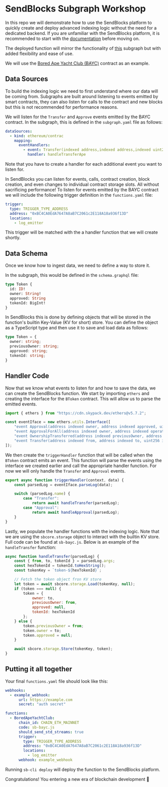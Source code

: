 # SendBlocks Subgraph Workshop

In this repo we will demonstrate how to use the SendBlocks platform to quickly create and deploy advanced indexing logic without the need for a dedicated backend. If you are unfamiliar with the SendBlocks platform, it is recommended to start with the [documentation](https://sendblocks.readme.io/docs/the-basics) before moving on.

The deployed function will mirror the functionality of [this](https://github.com/dabit3/bored-ape-yacht-club-api-and-subgraph) subgraph but with added flexibility and ease of use.

We will use the [Bored Ape Yacht Club (BAYC)](https://etherscan.io/address/0xBC4CA0EdA7647A8aB7C2061c2E118A18a936f13D) contract as an example.

## Data Sources

To build the indexing logic we need to first understand where our data will be coming from. Subgraphs are built around listening to events emitted by smart contracts, they can also listen for calls to the contract and new blocks but this is not recommended for performance reasons.

We will listen for the `Transfer` and `Approve` events emitted by the BAYC contract. In the subgraph, this is defined in the `subgraph.yaml` file as follows:

```yaml
dataSources:
  - kind: ethereum/contrac
    mapping:
      eventHandlers:
        - event: Transfer(indexed address,indexed address,indexed uint256)
          handler: handleTransferApe
```

Note that you have to create a handler for each additional event you want to listen for. 

In SendBlocks you can listen for events, calls, contract creation, block creation, and even changes to individual contract storage slots. All without sacrificing performance! To listen for events emitted by the BAYC contract we will include the following trigger definition in the `functions.yaml` file:

```yaml
trigger:
  type: TRIGGER_TYPE_ADDRESS
  address: "0xBC4CA0EdA7647A8aB7C2061c2E118A18a936f13D"
  locations:
    - log_emitter
```

This trigger will be matched with the a handler function that we will create shortly.

## Data Schema

Once we know how to ingest data, we need to define a way to store it. 

In the subgraph, this would be defined in the `schema.graphql` file:

```graphql
type Token {
  id: ID!
  owner: String!
  approved: String
  tokenId: BigInt!
}
```

In SendBlocks this is done by defining objects that will be stored in the function's builtin Key-Value (KV for short) store. You can define the object as a TypeScript type and then use it to save and load data as follows:

```typescript
type Token = {
  owner: string;
  previousOwner: string;
  approved: string;
  tokenId: string;
}
```

## Handler Code

Now that we know what events to listen for and how to save the data, we can create the SendBlocks function. We start by importing `ethers` and creating the interface for the `BToken` contract. This will allow us to parse the emitted events. 

```javascript
import { ethers } from "https://cdn.skypack.dev/ethers@v5.7.2";

const eventIface = new ethers.utils.Interface([
    "event Approval(address indexed owner, address indexed approved, uint256 indexed tokenId)",
    "event ApprovalForAll(address indexed owner, address indexed operator, bool approved)",
    "event OwnershipTransferred(address indexed previousOwner, address indexed newOwner)",
    "event Transfer(address indexed from, address indexed to, uint256 indexed tokenId)",
]);
```

We then create the `triggerHandler` function that will be called when the `BToken` contract emits an event. This function will parse the events using the interface we created earlier and call the appropriate handler function. For now we will only handle the `Transfer` and `Approval` events.

```javascript
export async function triggerHandler(context, data) {
    const parsedLog = eventIface.parseLog(data);

    switch (parsedLog.name) {
        case "Transfer":
            return await handleTransfer(parsedLog);
        case "Approval":
            return await handleApproval(parsedLog);
    }
}
```

Lastly, we populate the handler functions with the indexing logic. Note that we are using the `sbcore.storage` object to interact with the builtin KV store. Full code can be found at `sb-bayc.js`. Below is an example of the `handleTransfer` function:

```javascript
async function handleTransfer(parsedLog) {
    const { from, to, tokenId } = parsedLog.args;
    const hexTokenId = tokenId.toHexString();
    const tokenKey = `token-${hexTokenId}`;

    // Fetch the token object fron KV store
    let token = await sbcore.storage.Load(tokenKey, null);
    if (token === null) {
        token = {
            owner: to,
            previousOwner: from,
            approved: null,
            tokenId: hexTokenId
        };
    } else {
        token.previousOwner = from;
        token.owner = to;
        token.approved = null;
    }

    await sbcore.storage.Store(tokenKey, token);
}
```

## Putting it all together

Your final `functions.yaml` file should look like this:

```yaml
webhooks:
  - example_webhook:
      url: https://example.com
      secret: "auth secret"

functions:
  - BoredApeYachtClub:
      chain_id: CHAIN_ETH_MAINNET
      code: sb-bayc.js
      should_send_std_streams: true
      trigger:
        type: TRIGGER_TYPE_ADDRESS
        address: "0xBC4CA0EdA7647A8aB7C2061c2E118A18a936f13D"
        locations:
          - log_emitter
      webhook: example_webhook
```

Running `sb-cli deploy` will deploy the function to the SendBlocks platform. 

Congratulations! You entering a new era of blockchain development 🚀
